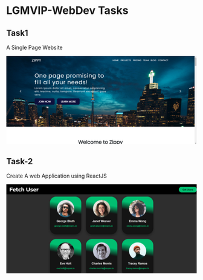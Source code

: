 # LGMVIP-WebDev Tasks

## Task1

A Single Page Website

![](Task-1/images/readme.png)

## Task-2

Create A web Application using ReactJS

![](task-2/src/readmeImg/task-2.png)
